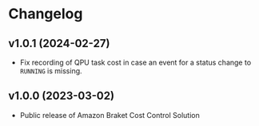 # Changelog

## v1.0.1 (2024-02-27)

- Fix recording of QPU task cost in case an event for a status change to `RUNNING` is missing.

## v1.0.0 (2023-03-02)

- Public release of Amazon Braket Cost Control Solution